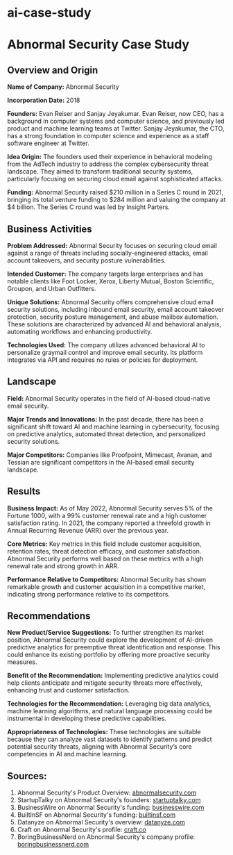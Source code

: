 # ai-case-study

# Abnormal Security Case Study

## Overview and Origin

**Name of Company:** Abnormal Security

**Incorporation Date:** 2018

**Founders:** Evan Reiser and Sanjay Jeyakumar. Evan Reiser, now CEO, has a background in computer systems and computer science, and previously led product and machine learning teams at Twitter. Sanjay Jeyakumar, the CTO, has a strong foundation in computer science and experience as a staff software engineer at Twitter.

**Idea Origin:** The founders used their experience in behavioral modeling from the AdTech industry to address the complex cybersecurity threat landscape. They aimed to transform traditional security systems, particularly focusing on securing cloud email against sophisticated attacks.

**Funding:** Abnormal Security raised $210 million in a Series C round in 2021, bringing its total venture funding to $284 million and valuing the company at $4 billion. The Series C round was led by Insight Parters.

## Business Activities

**Problem Addressed:** Abnormal Security focuses on securing cloud email against a range of threats including socially-engineered attacks, email account takeovers, and security posture vulnerabilities.

**Intended Customer:** The company targets large enterprises and has notable clients like Foot Locker, Xerox, Liberty Mutual, Boston Scientific, Groupon, and Urban Outfitters.

**Unique Solutions:** Abnormal Security offers comprehensive cloud email security solutions, including inbound email security, email account takeover protection, security posture management, and abuse mailbox automation. These solutions are characterized by advanced AI and behavioral analysis, automating workflows and enhancing productivity.

**Technologies Used:** The company utilizes advanced behavioral AI to personalize graymail control and improve email security. Its platform integrates via API and requires no rules or policies for deployment.

## Landscape

**Field:** Abnormal Security operates in the field of AI-based cloud-native email security.

**Major Trends and Innovations:** In the past decade, there has been a significant shift toward AI and machine learning in cybersecurity, focusing on predictive analytics, automated threat detection, and personalized security solutions.

**Major Competitors:** Companies like Proofpoint, Mimecast, Avanan, and Tessian are significant competitors in the AI-based email security landscape.

## Results

**Business Impact:** As of May 2022, Abnormal Security serves 5% of the Fortune 1000, with a 99% customer renewal rate and a high customer satisfaction rating. In 2021, the company reported a threefold growth in Annual Recurring Revenue (ARR) over the previous year.

**Core Metrics:** Key metrics in this field include customer acquisition, retention rates, threat detection efficacy, and customer satisfaction. Abnormal Security performs well based on these metrics with a high renewal rate and strong growth in ARR.

**Performance Relative to Competitors:** Abnormal Security has shown remarkable growth and customer acquisition in a competitive market, indicating strong performance relative to its competitors.

## Recommendations

**New Product/Service Suggestions:** To further strengthen its market position, Abnormal Security could explore the development of AI-driven predictive analytics for preemptive threat identification and response. This could enhance its existing portfolio by offering more proactive security measures.

**Benefit of the Recommendation:** Implementing predictive analytics could help clients anticipate and mitigate security threats more effectively, enhancing trust and customer satisfaction.

**Technologies for the Recommendation:** Leveraging big data analytics, machine learning algorithms, and natural language processing could be instrumental in developing these predictive capabilities.

**Appropriateness of Technologies:** These technologies are suitable because they can analyze vast datasets to identify patterns and predict potential security threats, aligning with Abnormal Security’s core competencies in AI and machine learning.

## Sources:
1. Abnormal Security's Product Overview: [abnormalsecurity.com](https://abnormalsecurity.com/)
2. StartupTalky on Abnormal Security's founders: [startuptalky.com](https://startuptalky.com/)
3. BusinessWire on Abnormal Security's funding: [businesswire.com](https://www.businesswire.com/)
4. BuiltInSF on Abnormal Security's funding: [builtinsf.com](https://www.builtinsf.com/)
5. Datanyze on Abnormal Security's overview: [datanyze.com](https://www.datanyze.com/)
6. Craft on Abnormal Security's profile: [craft.co](https://craft.co/)
7. BoringBusinessNerd on Abnormal Security's company profile: [boringbusinessnerd.com](https://www.boringbusinessnerd.com/)
